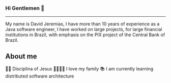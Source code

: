 ### Hi Gentlemen 👋
______________________________________________________________________________________

My name is David Jeremias, I have more than 10 years of experience as a Java software engineer, I have worked on large projects, for large financial institutions in Brazil, with emphasis on the PIX project of the Central Bank of Brazil.

## About me

🙌🏻 Disciplina of Jesus
👨‍👩‍👧‍👦 I love my family
📚 I am currently learning distributed software architecture

